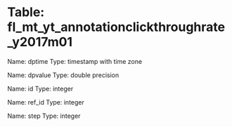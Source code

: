 Table: fl_mt_yt_annotationclickthroughrate_y2017m01
===================================================

Name: dptime
Type: timestamp with time zone

Name: dpvalue
Type: double precision

Name: id
Type: integer

Name: ref_id
Type: integer

Name: step
Type: integer

